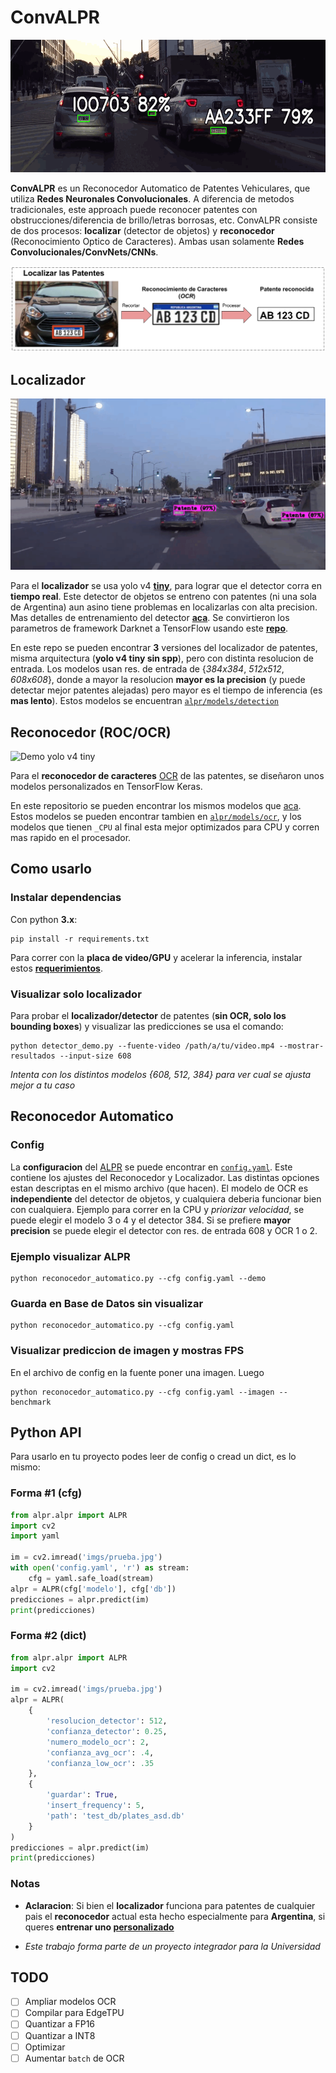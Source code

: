 # ConvALPR


[![Alt Text](imgs/alpr.gif)](https://youtu.be/-TPJot7-HTs?t=652)

**ConvALPR** es un Reconocedor Automatico de Patentes Vehiculares, que utiliza **Redes Neuronales Convolucionales**. A diferencia de metodos tradicionales, este approach puede reconocer patentes con obstrucciones/diferencia de brillo/letras borrosas, etc. ConvALPR consiste de dos procesos: **localizar** (detector de objetos) y **reconocedor** (Reconocimiento Optico de Caracteres). Ambas usan solamente **Redes Convolucionales/ConvNets/CNNs**.

![Proceso ALPR](imgs/proceso.png)

## Localizador

![Demo yolo v4 tiny](imgs/demo_localizador.gif)

Para el **localizador** se usa yolo v4 **[tiny](https://github.com/AlexeyAB/darknet#yolo-v4-v3-and-v2-for-windows-and-linux)**, para lograr que el detector corra en **tiempo real**. Este detector de objetos se entreno con patentes (ni una sola de Argentina) aun asino tiene problemas en localizarlas con alta precision. Mas detalles de entrenamiento del detector **[aca](https://github.com/ankandrew/LocalizadorPatentes)**. Se convirtieron los parametros de framework Darknet a TensorFlow usando este **[repo](https://github.com/hunglc007/tensorflow-yolov4-tflite)**. 

En este repo se pueden encontrar **3** versiones del localizador de patentes, misma arquitectura (**yolo v4 tiny sin spp**), pero con distinta resolucion de entrada. Los modelos usan res. de entrada de {*384x384*, *512x512*, *608x608*}, donde a mayor la resolucion **mayor es la precision** (y puede detectar mejor patentes alejadas) pero mayor es el tiempo de inferencia (es **mas lento**). Estos modelos se encuentran [`alpr/models/detection`](alpr/models/detection/)

## Reconocedor (ROC/OCR)

![Demo yolo v4 tiny](https://github.com/ankandrew/cnn-ocr-lp/blob/master/extra/demo.gif)

Para el **reconocedor de caracteres** [OCR](https://es.wikipedia.org/wiki/Reconocimiento_%C3%B3ptico_de_caracteres) de las patentes, se diseñaron unos modelos personalizados en TensorFlow Keras. 

En este repositorio se pueden encontrar los mismos modelos que [aca](https://github.com/ankandrew/cnn-ocr-lp). Estos modelos se pueden encontrar tambien en [`alpr/models/ocr`](alpr/models/ocr/), y los modelos que tienen `_CPU` al final esta mejor optimizados para CPU y corren mas rapido en el procesador.

## Como usarlo

### Instalar dependencias

Con python **3.x**:

```
pip install -r requirements.txt
```

Para correr con la **placa de video/GPU** y acelerar la inferencia, instalar estos **[requerimientos](https://www.tensorflow.org/install/gpu#software_requirements)**.

### Visualizar solo localizador

Para probar el **localizador/detector** de patentes (**sin OCR, solo los bounding boxes**) y visualizar las predicciones se usa el comando:

```
python detector_demo.py --fuente-video /path/a/tu/video.mp4 --mostrar-resultados --input-size 608
```

*Intenta con los distintos modelos {608, 512, 384} para ver cual se ajusta mejor a tu caso*

## Reconocedor Automatico

### Config

La **configuracion** del [ALPR](https://es.wikipedia.org/wiki/Reconocimiento_autom%C3%A1tico_de_matr%C3%ADculas) se puede encontrar en [`config.yaml`](config.yaml). Este contiene los ajustes del Reconocedor y Localizador. Las distintas opciones estan descriptas en el mismo archivo (que hacen). El modelo de OCR es **independiente** del detector de objetos, y cualquiera deberia funcionar bien con cualquiera. Ejemplo para correr en la CPU y *priorizar velocidad*, se puede elegir el modelo 3 o 4 y el detector 384. Si se prefiere **mayor precision** se puede elegir el detector con res. de entrada 608 y OCR 1 o 2.

### Ejemplo visualizar ALPR

```
python reconocedor_automatico.py --cfg config.yaml --demo
```

### Guarda en Base de Datos sin visualizar

```
python reconocedor_automatico.py --cfg config.yaml
```

### Visualizar prediccion de imagen y mostras FPS

En el archivo de config en la fuente poner una imagen. Luego

```
python reconocedor_automatico.py --cfg config.yaml --imagen --benchmark
```

## Python API

Para usarlo en tu proyecto podes leer de config o cread un dict, es lo mismo:

### Forma #1 (cfg)

```python
from alpr.alpr import ALPR
import cv2
import yaml

im = cv2.imread('imgs/prueba.jpg')
with open('config.yaml', 'r') as stream:
    cfg = yaml.safe_load(stream)
alpr = ALPR(cfg['modelo'], cfg['db'])
predicciones = alpr.predict(im)
print(predicciones)
```

### Forma #2 (dict)

```python
from alpr.alpr import ALPR
import cv2

im = cv2.imread('imgs/prueba.jpg')
alpr = ALPR(
    {
        'resolucion_detector': 512,
        'confianza_detector': 0.25,
        'numero_modelo_ocr': 2,
        'confianza_avg_ocr': .4,
        'confianza_low_ocr': .35
    },
    {
        'guardar': True,
        'insert_frequency': 5,
        'path': 'test_db/plates_asd.db'
    }
)
predicciones = alpr.predict(im)
print(predicciones)
```

### Notas

* **Aclaracion**: Si bien el **localizador** funciona para patentes de cualquier pais el **reconocedor** actual esta hecho especialmente para **Argentina**,
 si queres **entrenar uno [personalizado](https://github.com/ankandrew/cnn-ocr-lp/wiki/Entrenamiento)**
 
 * *Este trabajo forma parte de un proyecto integrador para la Universidad*

## TODO

- [ ] Ampliar modelos OCR
- [ ] Compilar para EdgeTPU
- [ ] Quantizar a FP16
- [ ] Quantizar a INT8
- [ ] Optimizar
- [ ] Aumentar `batch` de OCR
